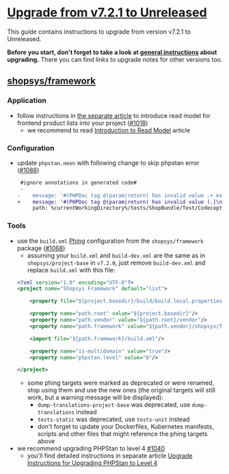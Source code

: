# [Upgrade from v7.2.1 to Unreleased](https://github.com/shopsys/shopsys/compare/v7.2.1...HEAD)

This guide contains instructions to upgrade from version v7.2.1 to Unreleased.

**Before you start, don't forget to take a look at [general instructions](/UPGRADE.md) about upgrading.**
There you can find links to upgrade notes for other versions too.

## [shopsys/framework]

### Application
- follow instructions in [the separate article](upgrade-instructions-for-read-model-for-product-lists.md) to introduce read model for frontend product lists into your project ([#1018](https://github.com/shopsys/shopsys/pull/1018))
    - we recommend to read [Introduction to Read Model](/docs/model/introduction-to-read-model.md) article

### Configuration
- update `phpstan.neon` with following change to skip phpstan error ([#1086](https://github.com/shopsys/shopsys/pull/1086))
    ```diff
     #ignore annotations in generated code#
     -
    -    message: '#(PHPDoc tag @(param|return) has invalid value .+ expected TOKEN_IDENTIFIER at offset \d+)#'
    +    message: '#(PHPDoc tag @(param|return) has invalid value (.|\n)+ expected TOKEN_IDENTIFIER at offset \d+)#'
         path: %currentWorkingDirectory%/tests/ShopBundle/Test/Codeception/_generated/AcceptanceTesterActions.php
    ```

### Tools
- use the `build.xml` [Phing](/docs/introduction/console-commands-for-application-management-phing-targets.md) configuration from the `shopsys/framework` package ([#1068](https://github.com/shopsys/shopsys/pull/1068))
    - assuming your `build.xml` and `build-dev.xml` are the same as in `shopsys/project-base` in `v7.2.0`, just remove `build-dev.xml` and replace `build.xml` with this file:
    ```xml
    <?xml version="1.0" encoding="UTF-8"?>
    <project name="Shopsys Framework" default="list">

        <property file="${project.basedir}/build/build.local.properties"/>

        <property name="path.root" value="${project.basedir}"/>
        <property name="path.vendor" value="${path.root}/vendor"/>
        <property name="path.framework" value="${path.vendor}/shopsys/framework"/>

        <import file="${path.framework}/build.xml"/>

        <property name="is-multidomain" value="true"/>
        <property name="phpstan.level" value="0"/>

    </project>
    ```
    - some phing targets were marked as deprecated or were renamed, stop using them and use the new ones (the original targets will still work, but a warning message will be displayed):
        - `dump-translations-project-base` was deprecated, use `dump-translations` instead
        - `tests-static` was deprecated, use `tests-unit` instead
        - don't forget to update your Dockerfiles, Kubernetes manifests, scripts and other files that might reference the phing targets above
- we recommend upgrading PHPStan to level 4 [#1040](https://github.com/shopsys/shopsys/pull/1040)
    - you'll find detailed instructions in separate article [Upgrade Instructions for Upgrading PHPStan to Level 4](/docs/upgrade/phpstan-level-4.md)

[shopsys/framework]: https://github.com/shopsys/framework
